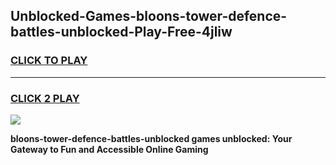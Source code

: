
## Unblocked-Games-bloons-tower-defence-battles-unblocked-Play-Free-4jliw
<h3>
<a href="https://premium76.site?title=bloons-tower-defence-battles-unblocked&ref=21A">CLICK TO PLAY</a></h3>
<hr>

<h3>
<a href="https://premium76.site?title=bloons-tower-defence-battles-unblocked&ref=21A">CLICK 2 PLAY</a>
  
</h3>

<a href="https://premium76.site?title=bloons-tower-defence-battles-unblocked&ref=21A"><img src="https://clearcache.store/games.png"></a>


**bloons-tower-defence-battles-unblocked games unblocked: Your Gateway to Fun and Accessible Online Gaming**
